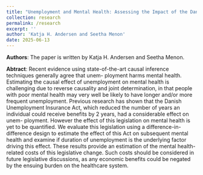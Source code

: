 ```yaml
---
title: "Unemployment and Mental Health: Assessing the Impact of the Danish Unemployment Insurance Act"
collection: research
permalink: /research
excerpt: ''
author: 'Katja H. Andersen and Seetha Menon'
date: 2025-06-13
---
```


**Authors**: 
The paper is written by Katja H. Andersen and Seetha Menon.

**Abtract**:
Recent evidence using state-of-the-art causal inference techniques generally agree that unem-
ployment harms mental health. Estimating the causal effect of unemployment on mental health
is challenging due to reverse causality and joint determination, in that people with poor mental
health may very well be likely to have longer and/or more frequent unemployment. Previous
research has shown that the Danish Unemployment Insurance Act, which reduced the number
of years an individual could receive benefits by 2 years, had a considerable effect on unem-
ployment. However the effect of this legislation on mental health is yet to be quantified. We
evaluate this legislation using a difference-in-difference design to estimate the effect of this Act
on subsequent mental health and examine if duration of unemployment is the underlying factor
driving this effect. These results provide an estimation of the mental health-related costs of
this legislative change. Such costs should be considered in future legislative discussions, as any
economic benefits could be negated by the ensuing burden on the healthcare system.
```